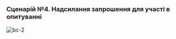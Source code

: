 ### Сценарій №4. Надсилання запрошення для участі в опитуванні

![bc-2](https://www.plantuml.com/plantuml/png/ZPI_RjDG6CLtFyLLPn11GWn96dLWOUO9KkgAIC56gM507X9RAWmLaGg41GeL2-ELQQYJKFiLplT6dC-v5atbmLdYQ_kSy_l-90SdqN0IlNuvziR-SMHU-CCZV-8Pz-aVXq5adeVZSBBVwNJCoUYjl__myQ1_E7ZwfDj_S3WmECVb_KTj5FW6Ysjai4wfvokP8SU6LpUuaRdX2nQbJ578UophcrVOy4jIUGShCqbaOP0P52YHyvGYSmQBLY0_jpvKv5WZTpXVgxmbm_vWATDx1fV8DOtt_iAsSlwkIlMGb9g2NFd_OcNECnch2iwQyEUjGdumu9ggZPmHpahY8ZvZpQ9AHP24zfAG9LTsP8sDRPLsharYrWSsZV16PWxQoYbh-LAlWInqc98IIUVGolkY6eAsIKUnCjIVLd1MflHRLTwLanySrSiPtvrKx5LBx7NnYrXhYZyPPCg34eMxqfZVA0nbjxe4swDCPvFeh9sOQ7lFD74Kl1b5msWK1djAqcFsJfDZtjXPafXk7xTqV9xIgt6XDTXuFDpw0UYxgqP8IHk2kxYevxlDiNoUy9XfU6DihxbruQkUTy1g-IVm3m00)


